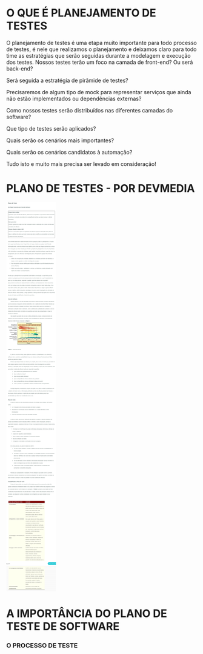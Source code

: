 # O QUE É PLANEJAMENTO DE TESTES

O planejamento de testes é uma etapa muito importante para todo processo de testes, é nele que realizamos o planejamento e deixamos claro para todo time as estratégias que serão seguidas durante a modelagem e execução dos testes. Nossos testes terão um foco na camada de front-end? Ou será back-end? 

Será seguida a estratégia de pirâmide de testes? 

Precisaremos de algum tipo de mock para representar serviços que ainda não estão implementados ou dependências externas?

Como nossos testes serão distribuídos nas diferentes camadas do software? 

Que tipo de testes serão aplicados?

Quais serão os cenários mais importantes?

Quais serão os cenários candidatos à automação?

Tudo isto e muito mais precisa ser levado em consideração!

# PLANO DE TESTES - POR DEVMEDIA

![Planodeteste](assets/image-8.jpeg)

# A IMPORTÂNCIA DO PLANO DE TESTE DE SOFTWARE

### O PROCESSO DE TESTE
